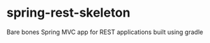spring-rest-skeleton
====================

Bare bones Spring MVC app for REST applications built using gradle